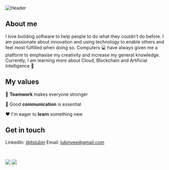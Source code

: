 ![Header](https://capsule-render.vercel.app/api?type=Waving&color=timeGradient&height=160&animation=fadeIn&section=header&text=Lubin&fontSize=50)

## About me

I love building software to help people to do what they couldn’t do before. I am passionate about innovation and using technology to
enable others and feel most fulfilled when doing so. Computers :computer: have always given me a platform to emphasise my creativity and increase my general knowledge.
Currently, I am learning more about Cloud, Blockchain and Artificial Intelligence :robot:

## My values

:open_hands:  **Teamwork** makes everyone stronger <br/>

:key:  Good **communication** is essential <br/>

:hearts:  I'm eager to **learn** something new <br/>


## Get in touch 
LinkedIn: [@itslubin](https://www.linkedin.com/in/itslubin/)
Email: lubinyee@gmail.com

<br/>

![](https://github-readme-stats.vercel.app/api?username=itslubin&show_icons=true&theme=tokyonight&line_height=24&card_width=450&count_private=true)
![](https://github-readme-stats.vercel.app/api/top-langs/?username=itslubin&layout=compact&langs_count=8&hide=Tcl&show_icons=true&theme=tokyonight&count_private=true)
